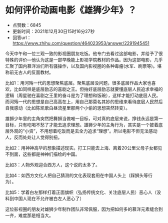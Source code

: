# 如何评价动画电影《雄狮少年》？
- 点赞数：6845
- 更新时间：2021年12月30日15时16分27秒
- 回答url：https://www.zhihu.com/question/464023953/answer/2291945451
<body>
 <p data-pid="Yv3ZNJp6">今天中午和一位三观一致的影视圈朋友吃饭。他专门去看过这部电影，并给予了很特殊的评价—他认为这是一部早晚能上影视学院教材的作品。因为这部电影，几乎汇聚了国内慕洋派们所有骚操作，以及国内影视圈的各种毒瘤(水军、刷票等)。堪称前无古人的反面教材。</p>
 <p data-pid="qF_l8IKi">比如1：用河殇一代的思想聚焦底层。聚焦底层没问题，很多底层作品大家也喜欢，比如同样是底层励志的喜剧之王。但拍好底层励志就要懂底层人民追求幸福的逻辑（周星驰在喜剧之王里的奋斗是为了理想和饭碗），这样才能打动底层人民。而河殇一代的思想是自己高高在上，用自己那莫名其妙的思维来看待底层人民然后自我感动（比如陈凯歌白昼流星里那两个小偷的思想突然转变）。</p>
 <p data-pid="M39pAudr">雄狮少年里的主角突然把舞狮当做唯一目标，可对真的底层来说，挣钱永远是第一目标，只有吃喝不愁了才能去追求理想。雄狮少年的主角行为，其实是一个披着底层外观的“小资”，不用想着吃饭而是去全力追求“理想”。所以电影不但无法感动人，反而处处让人觉得别扭。</p>
 <p data-pid="ClRSmr19">比如2：用神神高华的想象描述现实。打工只能去上海、离着20公里父母子女都见不到面，这些都是神神们描绘的中国。</p>
 <p data-pid="Y3xKOuvT">比如3：人物外观迎合西方人，这个说的太多了。</p>
 <p data-pid="qggQXyty">比如4：如西方文化人把自己猜测的文化表现套用在中国人头上（踩狮头等行为）。</p>
 <p data-pid="ZFKhas-H">比如5：学着白左那样打着正面旗帜（弘扬传统文化、关注底层人民）恶心人（没料到中国人现在不允许被白左人恶心了）</p>
 <p data-pid="jaQRxjG7">这位影视圈的朋友对雄狮少年制作团队非常佩服，因为把如何多的慕洋元素缝合到一齐，难度那是相当大。</p>
</body>